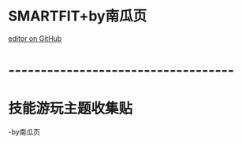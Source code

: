 # SMARTFIT+by南瓜页
[editor on GitHub](https://github.com/myio/myio.github.io/edit/master/README.md)
# -----------------------------------
# 技能游玩主题收集贴
-by南瓜页
